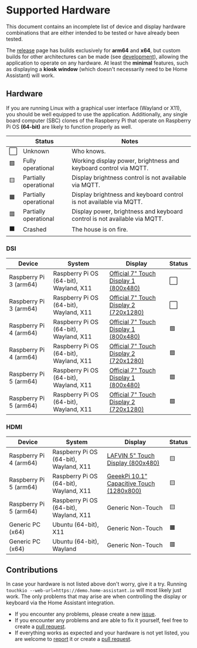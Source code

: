 # Supported Hardware
This document contains an incomplete list of device and display hardware combinations that are either intended to be tested or have already been tested.

The [release](https://github.com/leukipp/touchkio/releases) page has builds exclusively for **arm64** and **x64**, but custom builds for other architectures can be made (see [development](https://github.com/leukipp/touchkio?tab=readme-ov-file#development)), allowing the application to operate on any hardware.
At least the **minimal** features, such as displaying a **kiosk window** (which doesn't necessarily need to be Home Assistant) will work.

## Hardware
If you are running Linux with a graphical user interface (Wayland or X11), you should be well equipped to use the application. Additionally, any single board computer (SBC) clones of the Raspberry Pi that operate on Raspberry Pi OS **(64-bit)** are likely to function properly as well.

|     | Status                | Notes                                                                     |
| --- | --------------------- | ------------------------------------------------------------------------- |
| ⬜   | Unknown               | Who knows.                                                                |
| 🟩   | Fully operational     | Working display power, brightness and keyboard control via MQTT.          |
| 🟨   | Partially operational | Display brightness control is not available via MQTT.                     |
| 🟧   | Partially operational | Display brightness and keyboard control is not available via MQTT.        |
| 🟥   | Partially operational | Display power, brightness and keyboard control is not available via MQTT. |
| ⬛   | Crashed               | The house is on fire.                                                     |

### DSI
| Device                 | System                                 | Display                                                                                                   | Status |
| ---------------------- | -------------------------------------- | --------------------------------------------------------------------------------------------------------- | ------ |
| Raspberry Pi 3 (arm64) | Raspberry Pi OS (64-bit), Wayland, X11 | [Official 7" Touch Display 1 (800x480)](https://www.raspberrypi.com/products/raspberry-pi-touch-display/) | ⬜      |
| Raspberry Pi 3 (arm64) | Raspberry Pi OS (64-bit), Wayland, X11 | [Official 7" Touch Display 2 (720x1280)](https://www.raspberrypi.com/products/touch-display-2/)           | ⬜      |
| Raspberry Pi 4 (arm64) | Raspberry Pi OS (64-bit), Wayland, X11 | [Official 7" Touch Display 1 (800x480)](https://www.raspberrypi.com/products/raspberry-pi-touch-display/) | 🟩      |
| Raspberry Pi 4 (arm64) | Raspberry Pi OS (64-bit), Wayland, X11 | [Official 7" Touch Display 2 (720x1280)](https://www.raspberrypi.com/products/touch-display-2/)           | 🟩      |
| Raspberry Pi 5 (arm64) | Raspberry Pi OS (64-bit), Wayland, X11 | [Official 7" Touch Display 1 (800x480)](https://www.raspberrypi.com/products/raspberry-pi-touch-display/) | 🟩      |
| Raspberry Pi 5 (arm64) | Raspberry Pi OS (64-bit), Wayland, X11 | [Official 7" Touch Display 2 (720x1280)](https://www.raspberrypi.com/products/touch-display-2/)           | 🟩      |

### HDMI
| Device                 | System                                 | Display                                                                          | Status |
| ---------------------- | -------------------------------------- | -------------------------------------------------------------------------------- | ------ |
| Raspberry Pi 4 (arm64) | Raspberry Pi OS (64-bit), Wayland, X11 | [LAFVIN 5" Touch Display (800x480)](https://www.amazon.de/gp/product/B0BWJ8YP7S) | 🟨      |
| Raspberry Pi 5 (arm64) | Raspberry Pi OS (64-bit), Wayland, X11 | [GeeekPi 10.1" Capacitive Touch (1280x800)](https://www.amazon.nl/dp/B0DHV6DZC1) | 🟨      |
| Raspberry Pi 5 (arm64) | Raspberry Pi OS (64-bit), Wayland, X11 | Generic Non-Touch                                                                | 🟨      |
| Generic PC (x64)       | Ubuntu (64-bit), X11                   | Generic Non-Touch                                                                | 🟧      |
| Generic PC (x64)       | Ubuntu (64-bit), Wayland               | Generic Non-Touch                                                                | 🟥      |

## Contributions
In case your hardware is not listed above don't worry, give it a try.
Running `touchkio --web-url=https://demo.home-assistant.io` will most likely just work.
The only problems that may arise are when controlling the display or keyboard via the Home Assistant integration.

- If you encounter any problems, please create a new [issue](https://github.com/leukipp/touchkio/issues).
- If you encounter any problems and are able to fix it yourself, feel free to create a [pull request](https://github.com/leukipp/touchkio/pulls).
- If everything works as expected and your hardware is not yet listed, you are welcome to [report](https://github.com/leukipp/touchkio/issues/12) it or create a [pull request](https://github.com/leukipp/touchkio/pulls).
